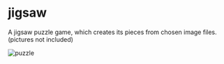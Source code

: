 # jigsaw
A jigsaw puzzle game, which creates its pieces from chosen image files.
(pictures not included)

![puzzle](https://github.com/miklos1125/jigsaw/assets/127934692/0bdb9d1c-19ee-41f2-b744-7d47c359cec8)

